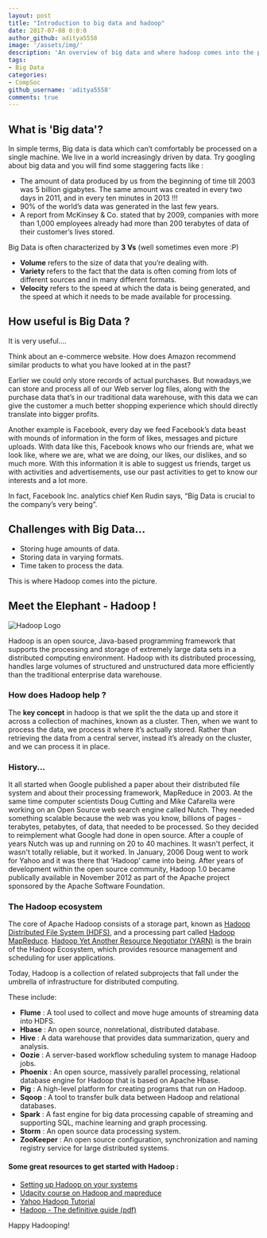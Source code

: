 ```yaml
---
layout: post
title: "Introduction to big data and hadoop"
date: 2017-07-08 0:0:0
author_github: aditya5558
image: '/assets/img/'
description: 'An overview of big data and where hadoop comes into the picture.'
tags:
- Big Data
categories:
- CompSoc
github_username: 'aditya5558'
comments: true
---
```


## What is 'Big data'?

In simple terms, Big data is data which can’t comfortably be processed on a single machine. 
We live in a world increasingly driven by data. Try googling about big data and you will find some staggering facts like :
* The amount of data produced by us from the beginning of time till 2003 was 5 billion gigabytes. The same amount was created in every two days in 2011, and in every ten minutes in 2013 !!!
* 90% of the world’s data was generated in the last few years.
* A report from McKinsey & Co. stated that by 2009, companies with more than 1,000 employees already had more than 200 terabytes of data of their customer’s lives stored.



Big Data is often characterized by **3 Vs** (well sometimes even more :P) 

* **Volume** refers to the size of data that you’re dealing with.
* **Variety** refers to the fact that the data is often coming from lots of different sources and in many different formats.
* **Velocity** refers to the speed at which the data is being generated, and the speed at which it needs to be made available for processing. 


## How useful is Big Data ?

It is very useful....

Think about an e-commerce website. How does Amazon recommend similar products to what you have looked at in the past?

Earlier we could only store records of actual purchases. But nowadays,we can store and process all of our Web server log files, along with the purchase data that’s in our traditional data warehouse, with this data we can give the customer a much better shopping experience which should directly translate into bigger profits. 

Another example is Facebook, every day we feed Facebook’s data beast with mounds of information in the form of likes, messages and picture uploads. With data like this, Facebook knows who our friends are, what we look like, where we are, what we are doing, our likes, our dislikes, and so much more. With this information it is able to suggest us friends, target us with activities and advertisements, use our past activities to get to know our interests and a lot more.

In fact, Facebook Inc. analytics chief Ken Rudin says, “Big Data is crucial to the company’s very being”.  

## Challenges with Big Data...

* Storing huge amounts of data.
* Storing data in varying formats.
* Time taken to process the data.

This is where Hadoop comes into the picture.

## Meet the Elephant - Hadoop !
![Hadoop Logo](https://encrypted-tbn0.gstatic.com/images?q=tbn:ANd9GcR8I9CmKx2HWXSiBdGBM1VFacBN5QGnPnG6ULd4QlI5wQrjJ1vd)

Hadoop is an open source, Java-based programming framework that supports the processing and storage of extremely large data sets in a distributed computing environment. Hadoop with its distributed processing, handles large volumes of structured and unstructured data more efficiently than the traditional enterprise data warehouse.

### How does Hadoop help ?

The **key concept** in hadoop is that we split the the data up and store it across a collection of machines, known as a cluster. Then, when we want to process the data, we process it where it’s actually stored. Rather than retrieving the data from a central server, instead it’s already on the cluster, and we can process it in place.

### History...

It all started when Google published a paper about their distributed file system and about their processing framework, MapReduce in 2003. At the same time computer scientists Doug Cutting and Mike Cafarella were working on an Open Source web search engine called Nutch. They needed something scalable because the web was you know, billions of pages - terabytes, petabytes, of data, that needed to be processed. So they decided to reimplement what Google had done in open source. After a couple of years Nutch was up and running on 20 to 40 machines. It wasn't perfect, it wasn't totally reliable, but it worked. In January, 2006 Doug went to work for Yahoo and it was there that ‘Hadoop’ came into being. After years of development within the open source community, Hadoop 1.0 became publically available in November 2012 as part of the Apache project sponsored by the Apache Software Foundation.

### The Hadoop ecosystem

The core of Apache Hadoop consists of a storage part, known as [Hadoop Distributed File System (HDFS)](https://hadoop.apache.org/docs/r1.2.1/hdfs_design.html), and a processing part called [Hadoop MapReduce](https://hadoop.apache.org/docs/r1.2.1/mapred_tutorial.html). [Hadoop Yet Another Resource Negotiator (YARN)](https://hadoop.apache.org/docs/current/hadoop-yarn/hadoop-yarn-site/YARN.html) is the brain of the Hadoop Ecosystem, which provides resource management and scheduling for user applications.

Today, Hadoop is a collection of related subprojects that fall under the umbrella of infrastructure for distributed computing.

These include:
* **Flume** : A tool used to collect and move huge amounts of streaming data into HDFS.
* **Hbase** : An open source, nonrelational, distributed database.
* **Hive** : A data warehouse that provides data summarization, query and analysis.
* **Oozie** : A server-based workflow scheduling system to manage Hadoop jobs.
* **Phoenix** : An open source, massively parallel processing, relational database engine for Hadoop that is based on Apache Hbase.
* **Pig** : A high-level platform for creating programs that run on Hadoop.
* **Sqoop** : A tool to transfer bulk data between Hadoop and relational databases.
* **Spark** : A fast engine for big data processing capable of streaming and supporting SQL, machine learning and graph processing.
* **Storm** : An open source data processing system.
* **ZooKeeper** : An open source configuration, synchronization and naming registry service for large distributed systems.

#### Some great resources to get started with Hadoop :

* [Setting up Hadoop on your systems](https://hadoop.apache.org/docs/stable/hadoop-project-dist/hadoop-common/SingleCluster.html)
* [Udacity course on Hadoop and mapreduce](https://www.udacity.com/course/intro-to-hadoop-and-mapreduce--ud617)
* [Yahoo Hadoop Tutorial](https://developer.yahoo.com/hadoop/tutorial/)
* [Hadoop - The definitive guide (pdf)](http://javaarm.com/file/apache/Hadoop/books/Hadoop-The.Definitive.Guide_4.edition_a_Tom.White_April-2015.pdf)

Happy Hadooping!
